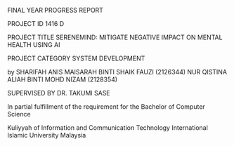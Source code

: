 FINAL YEAR PROGRESS REPORT



PROJECT ID
1416 D


PROJECT TITLE
SERENEMIND: MITIGATE NEGATIVE IMPACT ON MENTAL HEALTH USING AI


PROJECT CATEGORY
SYSTEM DEVELOPMENT



by
SHARIFAH ANIS MAISARAH BINTI SHAIK FAUZI (2126344)
NUR QISTINA ALIAH BINTI MOHD NIZAM (2128354)



SUPERVISED BY
DR. TAKUMI SASE


In partial fulfillment of the requirement for the
Bachelor of Computer Science


Kuliyyah of Information and Communication Technology
International Islamic University Malaysia

